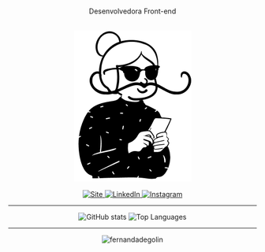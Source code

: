 ####
<p align="center">Desenvolvedora Front-end</p>

<br />
<div align="center">
  <a href="https://www.instagram.com/fernandadegolin" target="_blank">
    <img
      alt="Avatar Fe"
      src="https://github.com/fernandadegolin/fernandadegolin/blob/master/src/assets/img/avatar-fer1.png"
    />
  </a>

  <!-- Site -->
  <p align="center">
    <a
      href="https://fernandadegolin.github.io/fernandadegolin/"
      target="_blank"
    >
      <img
        alt="Site"
        src="https://img.shields.io/twitter/url?label=Site&logoColor=white&style=for-the-badge&url=https%3A%2F%2Ffernandadegolin.github.io%2Ffernandadegolin%2F"
      />
    </a>
    <a href="https://www.linkedin.com/in/fernandadegolin/">
      <img
        alt="LinkedIn"
        src="https://img.shields.io/twitter/url?label=linkedin&logo=linkedin&logoColor=white&style=for-the-badge&url=https%3A%2F%2Fwww.linkedin.com%2Fin%2Ffernandadegolin%2F"
      />
    </a>   <!-- Instagram -->
    <a href="https://www.instagram.com/fernandadegolin/">
      <img
        alt="Instagram"
        src="https://img.shields.io/twitter/url?label=instagram&logo=instagram&logoColor=white&style=for-the-badge&url=https%3A%2F%2Fwww.instagram.com%2Ffernandadegolin%2F"
      />
    </a>
  </p>

  <hr />
  <div align="center">
    <img
      height="140"
      src="https://github-readme-stats.vercel.app/api?username=fernandadegolin&show_icons=true&hide=&count_private=true&title_color=0f172a&text_color=64748b&icon_color=6366f1&bg_color=ffffff&hide_border=true&show_icons=true&border_radius=15px&layout=compact"
      alt="GitHub stats"
    />
    <img
      height="140"
      src="https://github-readme-stats.vercel.app/api/top-langs/?username=fernandadegolin&title_color=0f172a&text_color=64748b&icon_color=6366f1&bg_color=ffffff&hide_border=true&locale=en&custom_title=Top%20Languages&border_radius=15px&layout=compact"
      alt="Top Languages"
    />
  </div>
  <hr />
  <div align="center">
    <img
      src="https://komarev.com/ghpvc/?username=fernandadegolin&color=lightgrey&label=views"
      alt="fernandadegolin"
    />
  </div>
</div>
